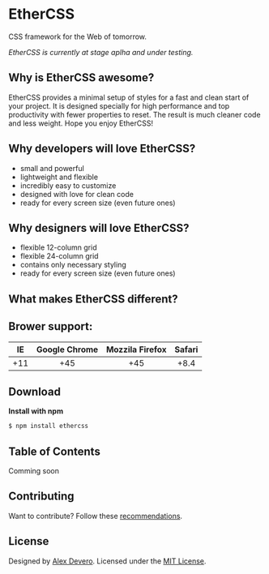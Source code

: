 # EtherCSS
CSS framework for the Web of tomorrow.

_EtherCSS is currently at stage aplha and under testing._

## Why is EtherCSS awesome?
EtherCSS provides a minimal setup of styles for a fast and clean start of your project. It is designed specially for high performance and top productivity with fewer properties to reset. The result is much cleaner code and less weight. Hope you enjoy EtherCSS!

## Why developers will love EtherCSS?
- small and powerful
- lightweight and flexible
- incredibly easy to customize
- designed with love for clean code
- ready for every screen size (even future ones)

## Why designers will love EtherCSS?
- flexible 12-column grid
- flexible 24-column grid
- contains only necessary styling
- ready for every screen size (even future ones)

## What makes EtherCSS different?

## Brower support:
| IE    | Google Chrome  | Mozzila Firefox | Safari |
| :---: | :------------: | :-------------: | :----: |
|  +11  |  +45           |  +45            | +8.4   |

## Download
**Install with npm**
```sh
$ npm install ethercss
```

<!-- Todo:
**Install with Bower**
```sh
$ bower install ethercss
```
-->

## Table of Contents
Comming soon
<!-- Todo:
- [Getting Started](https://github.com/alexdevero/EtherCSS#getting-started)
- [Typography](https://github.com/alexdevero/EtherCSS#typography)
- [Blockquotes](https://github.com/alexdevero/EtherCSS#blockquotes)
- [Buttons](https://github.com/alexdevero/EtherCSS#buttons)
- [Lists](https://github.com/alexdevero/EtherCSS#lists)
- [Forms](https://github.com/alexdevero/EtherCSS#forms)
- [Tables](https://github.com/alexdevero/EtherCSS#tables)
- [Grids](https://github.com/alexdevero/EtherCSS#grids)
- [Codes](https://github.com/alexdevero/EtherCSS#codes)
- [Utilities](https://github.com/alexdevero/EtherCSS#utilities)
- [Tips](https://github.com/alexdevero/EtherCSS#tips)
- [Browser Support](https://github.com/alexdevero/EtherCSS#browser-support)
- [Examples](https://github.com/alexdevero/EtherCSS#examples) -->

## Contributing
Want to contribute? Follow these [recommendations](https://github.com/alexdevero/EtherCSS/blob/master/contributing.md).

## License
Designed by [Alex Devero](http://www.alexdevero.com). Licensed under the [MIT License](https://github.com/alexdevero/EtherCSS/blob/master/LICENSE.md).
